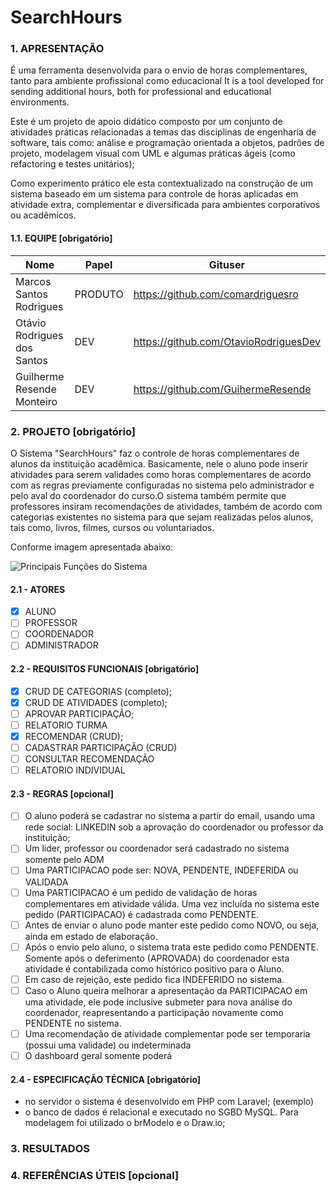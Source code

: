# SearchHours

### 1. APRESENTAÇÃO
É uma ferramenta desenvolvida para o envio de horas complementares, tanto para ambiente profissional como educacional  It is a tool developed for sending additional hours, both for professional and educational environments.

Este é um projeto de apoio didático composto por um conjunto de atividades práticas relacionadas a temas das disciplinas de engenharia de software, tais como: análise e programação orientada a objetos, padrões de projeto, modelagem visual com UML e algumas práticas ágeis (como refactoring e testes unitários);  

Como experimento prático ele esta contextualizado na construção de um sistema baseado em um sistema para controle de horas aplicadas em atividade extra, complementar e diversificada para ambientes corporativos ou acadêmicos.

#### 1.1. EQUIPE [obrigatório]
|Nome|Papel|Gituser|
|--|--|--|
|Marcos Santos Rodrigues|PRODUTO|https://github.com/comardriguesro|
|Otávio Rodrigues dos Santos|DEV|https://github.com/OtavioRodriguesDev|
|Guilherme Resende Monteiro|DEV|https://github.com/GuihermeResende|

### 2. PROJETO [obrigatório]

O Sistema "SearchHours" faz o controle de horas complementares de alunos da instituição acadêmica. Basicamente, nele o aluno pode inserir atividades para serem validades como horas complementares de acordo com as regras previamente configuradas no sistema pelo administrador e pelo aval do coordenador do curso.O sistema também permite que professores insiram recomendações de atividades, também de acordo com categorias existentes no sistema para que sejam realizadas pelos alunos, tais como, livros, filmes, cursos ou voluntariados.

Conforme imagem apresentada abaixo:

![Principais Funções do Sistema](https://i.ibb.co/dWRPNf6/diagrama-casouso-controoooora.png)


#### 2.1 - ATORES
- [x] ALUNO
- [ ] PROFESSOR
- [ ] COORDENADOR
- [ ] ADMINISTRADOR

#### 2.2 - REQUISITOS FUNCIONAIS [obrigatório]
 - [x] CRUD DE CATEGORIAS (completo); 
 - [x] CRUD DE ATIVIDADES (completo);
 - [ ] APROVAR PARTICIPAÇÃO;
 - [ ] RELATORIO TURMA
 - [x] RECOMENDAR (CRUD); 
 - [ ] CADASTRAR PARTICIPAÇÃO (CRUD) 
 - [ ] CONSULTAR RECOMENDAÇÃO 
 - [ ] RELATORIO INDIVIDUAL

#### 2.3 - REGRAS [opcional]
 - [ ] O aluno poderá se cadastrar no sistema a partir do email, usando uma rede social: LINKEDIN sob a aprovação do coordenador ou professor da instituição;
 - [ ] Um lider, professor ou coordenador será cadastrado no sistema somente pelo ADM
 - [ ] Uma PARTICIPACAO pode ser: NOVA, PENDENTE, INDEFERIDA ou VALIDADA 
 - [ ] Uma PARTICIPACAO é um pedido de validação de horas complementares em atividade válida. Uma vez incluída no sistema este pedido (PARTICIPACAO) é cadastrada como PENDENTE. 
 - [ ] Antes de enviar o aluno pode manter este pedido como NOVO, ou seja, ainda em estado de elaboração. 
 - [ ] Após o envio pelo aluno, o sistema trata este pedido como PENDENTE. Somente após o deferimento (APROVADA) do coordenador esta atividade é contabilizada como histórico positivo para o Aluno. 
 - [ ] Em caso de rejeição, este pedido fica INDEFERIDO no sistema. 
 - [ ] Caso o Aluno queira melhorar a apresentação da PARTICIPACAO em uma atividade, ele pode inclusive submeter para nova análise do coordenador, reapresentando a participação novamente como PENDENTE no sistema.
 - [ ] Uma recomendação de atividade complementar pode ser temporaria (possui uma validade) ou indeterminada 
 - [ ] O dashboard geral somente poderá

#### 2.4 - ESPECIFICAÇÃO TÉCNICA [obrigatório]
- no servidor o sistema é desenvolvido em PHP com Laravel; (exemplo)
- o banco de dados é relacional e executado no SGBD MySQL. Para modelagem foi utilizado o brModelo e o Draw.io;

### 3. RESULTADOS


### 4. REFERÊNCIAS ÚTEIS [opcional]

